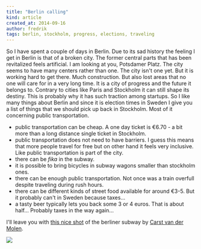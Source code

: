 ```yaml
---
title: "Berlin calling"
kind: article
created_at: 2014-09-16
author: fredrik
tags: berlin, stockholm, progress, elections, traveling
---
```


So I have spent a couple of days in Berlin. Due to its sad history the feeling I get in Berlin is that of a broken city. The former central parts that has been revitalized feels artificial. I am looking at you, Potsdamer Platz. The city seems to have many centers rather than one. The city isn't one yet. But it is working hard to get there. Much construction. But also lost areas that no one will care for in a very long time. It is a city of progress and the future it belongs to. Contrary to cities like Paris and Stockholm it can still shape its destiny. This is probably why it has such traction among startups. So I like many things about Berlin and since it is election times in Sweden I give you a list of things that we should pick up back in Stockholm. Most of it concerning public transportation.

- public transportation can be cheap. A one day ticket is €6.70 - a bit more than a long distance single ticket in Stockholm.
- public transportation does not need to have barriers. I guess this means that more people travel for free but on other hand it feels very inclusive. Like public transportation is part of the city.
- there can be *fika* in the subway.
- it is possible to bring bicycles in subway wagons smaller than stockholm ones.
- there can be enough public transportation. Not once was a train overfull despite traveling during rush hours. 
- there can be different kinds of street food available for around €3-5. But it probably can't in Sweden because taxes...
- a tasty beer typically lets you back some 3 or 4 euros. That is about half... Probably taxes in the way again...

I'll leave you with [this nice shot](https://secure.flickr.com/photos/carst/4177229/) of the berliner subway by [Carst van der Molen](https://secure.flickr.com/photos/carst/).

![](https://farm1.staticflickr.com/3/4177229_5f20534f33_b.jpg) 
